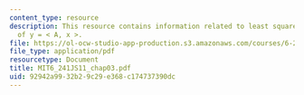 ```yaml
---
content_type: resource
description: This resource contains information related to least squares solution
  of y = < A, x >.
file: https://ol-ocw-studio-app-production.s3.amazonaws.com/courses/6-241j-dynamic-systems-and-control-spring-2011/92942a9932b29c29e368c174737390dc_MIT6_241JS11_chap03.pdf
file_type: application/pdf
resourcetype: Document
title: MIT6_241JS11_chap03.pdf
uid: 92942a99-32b2-9c29-e368-c174737390dc
---
```

